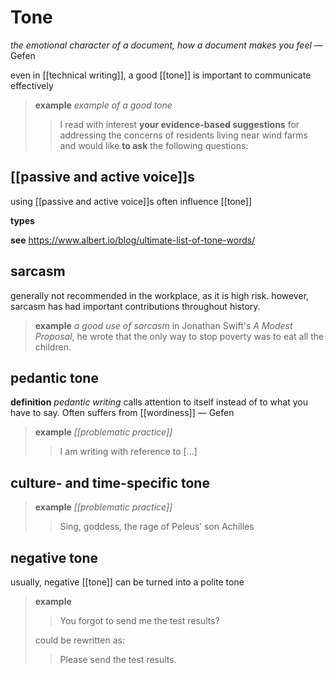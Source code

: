 # Tone

_the emotional character of a document, how a document makes you feel_ &mdash; Gefen

even in [[technical writing]], a good [[tone]] is important to communicate effectively

> **example** _example of a good tone_
>
> > I read with interest **your evidence-based suggestions** for addressing the concerns of residents living near wind farms and would like **to ask** the following questions:

## [[passive and active voice]]s

using [[passive and active voice]]s often influence [[tone]]

**types**

**see** <https://www.albert.io/blog/ultimate-list-of-tone-words/>

## sarcasm

generally not recommended in the workplace, as it is high risk. however, sarcasm has had important contributions throughout history.

> **example** _a good use of sarcasm_ in Jonathan Swift's _A Modest Proposal_, he wrote that the only way to stop poverty was to eat all the children.

## pedantic tone

**definition** _pedantic writing_ calls attention to itself instead of to what you have to say. Often suffers from [[wordiness]] &mdash; Gefen

> **example** _[[problematic practice]]_
>
> > I am writing with reference to [...]

## culture- and time-specific tone

> **example** _[[problematic practice]]_
>
> > Sing, goddess, the rage of Peleus’ son Achilles

## negative tone

usually, negative [[tone]] can be turned into a polite tone

> **example**
>
> > You forgot to send me the test results?
>
> could be rewritten as:
>
> > Please send the test results.
